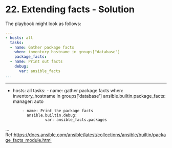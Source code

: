 # 22. Extending facts - Solution

The playbook might look as follows:
```yml
---
- hosts: all
  tasks:
  - name: Gather package facts
    when: inventory_hostname in groups["database"]
    package_facts:
  - name: Print out facts
    debug:
      var: ansible_facts
...
```
---
- hosts: all
  tasks:
          - name: gather package facts
            when: inventory_hostname in groups['database']
            ansible.builtin.package_facts:
                    manager: auto

          - name: Print the package facts
            ansible.builtin.debug:
                    var: ansible_facts.packages
...
Ref:https://docs.ansible.com/ansible/latest/collections/ansible/builtin/package_facts_module.html
